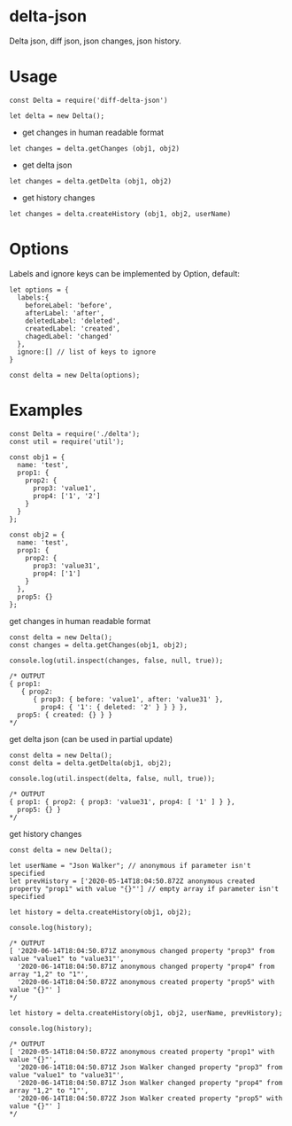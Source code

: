 # delta-json
Delta json, diff json, json changes, json history.

# Usage

```
const Delta = require('diff-delta-json')

let delta = new Delta();
```

+ get changes in human readable format
```$xslt
let changes = delta.getChanges (obj1, obj2)
``` 

+ get delta json 
```$xslt
let changes = delta.getDelta (obj1, obj2)
``` 

+ get history changes
```$xslt
let changes = delta.createHistory (obj1, obj2, userName) 
```

# Options

Labels and ignore keys can be implemented by Option, default:
```$xslt
let options = {
  labels:{
    beforeLabel: 'before',
    afterLabel: 'after',
    deletedLabel: 'deleted',
    createdLabel: 'created',
    chagedLabel: 'changed'
  },
  ignore:[] // list of keys to ignore  
} 

const delta = new Delta(options);
```

# Examples

```
const Delta = require('./delta');
const util = require('util');

const obj1 = {
  name: 'test',
  prop1: {
    prop2: {
      prop3: 'value1',
      prop4: ['1', '2']
    }
  }
};

const obj2 = {
  name: 'test',
  prop1: {
    prop2: {
      prop3: 'value31',
      prop4: ['1']
    }
  },
  prop5: {}
};
```

get changes in human readable format
```$xslt
const delta = new Delta();
const changes = delta.getChanges(obj1, obj2);

console.log(util.inspect(changes, false, null, true));

/* OUTPUT
{ prop1:
   { prop2:
      { prop3: { before: 'value1', after: 'value31' },
        prop4: { '1': { deleted: '2' } } } },
  prop5: { created: {} } }
*/

```

get delta json (can be used in partial update)

```
const delta = new Delta();
const delta = delta.getDelta(obj1, obj2);

console.log(util.inspect(delta, false, null, true));

/* OUTPUT
{ prop1: { prop2: { prop3: 'value31', prop4: [ '1' ] } },
  prop5: {} }
*/

```

get history changes

```
const delta = new Delta();

let userName = "Json Walker"; // anonymous if parameter isn't specified
let prevHistory = ['2020-05-14T18:04:50.872Z anonymous created property "prop1" with value "{}"'] // empty array if parameter isn't specified

let history = delta.createHistory(obj1, obj2);

console.log(history);

/* OUTPUT
[ '2020-06-14T18:04:50.871Z anonymous changed property "prop3" from value "value1" to "value31"',
  '2020-06-14T18:04:50.871Z anonymous changed property "prop4" from array "1,2" to "1"',
  '2020-06-14T18:04:50.872Z anonymous created property "prop5" with value "{}"' ]
*/

let history = delta.createHistory(obj1, obj2, userName, prevHistory);

console.log(history);

/* OUTPUT
[ '2020-05-14T18:04:50.872Z anonymous created property "prop1" with value "{}"',
  '2020-06-14T18:04:50.871Z Json Walker changed property "prop3" from value "value1" to "value31"',
  '2020-06-14T18:04:50.871Z Json Walker changed property "prop4" from array "1,2" to "1"',
  '2020-06-14T18:04:50.872Z Json Walker created property "prop5" with value "{}"' ]
*/



```
